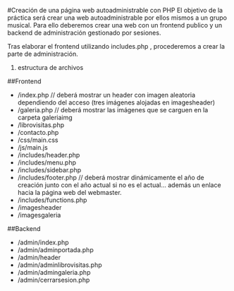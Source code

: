#Creación de una página web autoadministrable con PHP
El objetivo de la práctica será crear una web autoadministrable por ellos mismos a un grupo musical. 
Para ello deberemos crear una web con un frontend publico y un backend de administración gestionado por sesiones.

Tras elaborar el frontend utilizando includes.php , procederemos a crear la parte de administración.

1.    estructura de archivos

   ##Frontend
  * /index.php // deberá mostrar un header con imagen aleatoria dependiendo del acceso (tres imágenes alojadas en imagesheader)
  * /galeria.php // deberá mostrar las imágenes que se carguen en la carpeta galeriaimg
  * /librovisitas.php
  * /contacto.php
  * /css/main.css
  * /js/main.js
  * /includes/header.php
  * /includes/menu.php
  * /includes/sidebar.php
  * /includes/footer.php // deberá mostrar dinámicamente el año de creación junto con el año actual si no es el actual... además un enlace hacia la página web del webmaster.
  * /includes/functions.php
  * /imagesheader
  * /imagesgaleria
 
  ##Backend

  * /admin/index.php
  * /admin/adminportada.php
  * /admin/header
  * /admin/adminlibrovisitas.php
  * /admin/admingaleria.php
  * /admin/cerrarsesion.php
 




